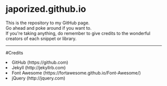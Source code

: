 # japorized.github.io
This is the repository to my GitHub page.<br />
Go ahead and poke around if you want to.<br />
If you're taking anything, do remember to give credits to the wonderful creators of each snippet or library.
___________________________________________

#Credits
<li>GitHub (https://github.com)</li>
<li>Jekyll (http://jekyllrb.com)</li>
<li>Font Awesome (https://fortawesome.github.io/Font-Awesome/)</li>
<li>jQuery (http://jquery.com)</li>
